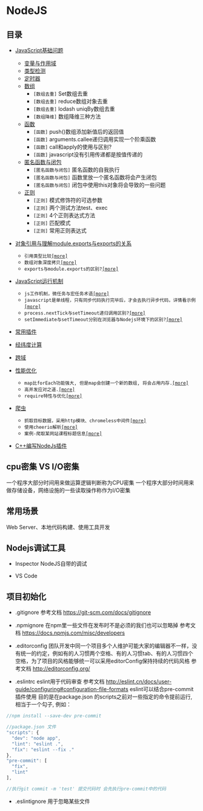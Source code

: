 # NodeJS

## 目录

* [JavaScript基础问题](/nodejs/base.md)
  - [变量与作用域](/nodejs/base.md#变量与作用域)
  - [类型检测](/nodejs/base.md#类型检测)
  - [定时器](/nodejs/base.md#定时器)
  - [数组](/nodejs/base.md#数组)
     - `[数组去重]` Set数组去重
     - `[数组去重]` reduce数组对象去重
     - `[数组去重]` lodash uniqBy数组去重
     - `[数组降维]` 数组降维三种方法
  - [函数](/nodejs/base.md#函数)
      - `[函数]` push()数组添加新值后的返回值
      - `[函数]` arguments.callee递归调用实现一个阶乘函数
      - `[函数]` call和apply的使用与区别?
      - `[函数]` javascript没有引用传递都是按值传递的
  - [匿名函数与闭包](/nodejs/base.md#匿名函数与闭包)
      - `[匿名函数与闭包]` 匿名函数的自我执行
      - `[匿名函数与闭包]` 函数里放一个匿名函数将会产生闭包
      - `[匿名函数与闭包]` 闭包中使用this对象将会导致的一些问题
  - [正则](/nodejs/base.md#正则)
    - `[正则]` 模式修饰符的可选参数
    - `[正则]` 两个测试方法test、exec
    - `[正则]` 4个正则表达式方法
    - `[正则]` 匹配模式
    - `[正则]` 常用正则表达式

* [对象引用与理解module.exports与exports的关系](/nodejs/object_reference.md)
  - `引用类型比较`[`[more]`](/nodejs/object_reference.md#引用类型比较)
  - `数组对象深度拷贝`[`[more]`](/nodejs/object_reference.md#数组对象深度拷贝)
  - `exports与module.exports的区别?`[`[more]`](/nodejs/object_reference.md#exports与module.exports的区别)

* [JavaScript运行机制](/nodejs/operational_mechanism.md)
  - `js工作机制，微任务与宏任务术语`[`[more]`](/nodejs/operational_mechanism.md#js工作机制)
  - `javascript是单线程，只有同步代码执行完毕后，才会去执行异步代码，详情看示例`[`[more]`](/nodejs/operational_mechanism.md#例2)
  - `process.nextTick与setTimeout递归调用区别?`[`[more]`](/nodejs/operational_mechanism.md#process.nextTick与setTimeout递归调用区别)
  - `setImmediate与setTimeout分别在浏览器与Nodejs环境下的区别?`[`[more]`](/nodejs/operational_mechanism.md#setImmediate与setTimeout)

* [常用插件](/nodejs/plugins.md)

* [经纬度计算](/nodejs/distance.md)

* [跨域](/nodejs/cors.md)

* [性能优化](/nodejs/performance_optimization.md)
  - `map比forEach功能强大, 但是map会创建一个新的数组, 将会占用内存.`[`[more]`](/nodejs/performance_optimization.md#map与forEach)
  - `高并发应对之道.`[`[more]`](/nodejs/performance_optimization.md#高并发应对之道)
  - `require特性与优化`[`[more]`](/nodejs/performance_optimization.md#require特性与优化)

* [爬虫](/nodejs/creeper.md)
  - `抓取目标数据，采用http模块、chromeless中间件`[`[more]`](/nodejs/creeper.md#抓取目标数据)
  - `使用cheerio解析`[`[more]`](/nodejs/creeper.md#使用cheerio解析)
  - `案例-爬取某网站课程标题信息`[`[more]`](/nodejs/creeper.md#案例-爬取某网站课程标题信息)

* [C++编写NodeJs插件](/nodejs/c_addons.md)

## cpu密集 VS I/O密集

一个程序大部分时间用来做运算逻辑判断称为CPU密集 
一个程序大部分时间用来做存储设备，网络设施的一些读取操作称作为I/O密集

## 常用场景

Web Server、本地代码构建、使用工具开发


## Nodejs调试工具

* Inspector NodeJS自带的调试

* VS Code

## 项目初始化

* .gitignore
  参考文档 https://git-scm.com/docs/gitignore

* .npmignore
  在npm里一些文件在发布时不是必须的我们也可以忽略掉 参考文档 https://docs.npmjs.com/misc/developers

* .editorconfig
  团队开发中同一个项目多个人维护可能大家的编辑器不一样，没有统一的约定，例如有的人习惯两个空格、有的人习惯tab、有的人习惯四个空格，为了项目的风格能够统一可以采用editorConfig保持持续的代码风格 参考文档 http://editorconfig.org/

* .eslintrc
  eslint用于代码审查 参考文档 http://eslint.cn/docs/user-guide/configuring#configuration-file-formats
  eslint可以结合pre-commit插件使用 目的是在package.json 的scripts之前对一些指定的命令提前运行, 相当于一个勾子, 例如：

```javascript
//npm install --save-dev pre-commit

//package.json 文件
"scripts": {
  "dev": "node app",
  "lint": "eslint .",
  "fix": "eslint --fix ."
},
"pre-commit": [
  "fix",
  "lint"
],

//执行git commit -m 'test' 提交代码时 会先执行pre-commit中的代码
```

* .eslintignore
  用于忽略某些文件
